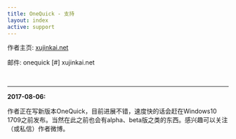 ```yaml
---
title: OneQuick - 支持
layout: index
active: support
---
```


作者主页: <a href="http://xujinkai.net" target="_blank">xujinkai.net</a>  

邮件: onequick [#] xujinkai.net  

<br>

---

**2017-08-06:**

<!-- 通知：救救作者！作者快被自己画的图标丑死了！有美工基础愿意帮助作者的请戳作者主页联系作者↑↑↑。 -->

作者正在写新版本OneQuick，目前进展不错，速度快的话会赶在Windows10 1709之前发布。当然在此之前也会有alpha、beta版之类的东西。感兴趣可以关注（或私信）作者微博。